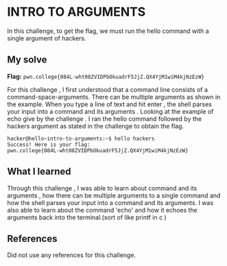 # INTRO TO ARGUMENTS
In this challenge, to get the flag, we must run the hello command  with a single argument of hackers.

## My solve
**Flag:** `pwn.college{084L-wht08ZVIDPbOkuadrF5JjZ.QX4YjM1wiM4kjNzEzW}`

For this challenge , I first understood that a command line consists of a command-space-arguments. There can be multiple arguments as shown in the example. When you type a line of text and hit enter , the shell parses your input into a command and its arguments . Looking at the example of echo give by the challenge . I ran the hello command followed by the hackers argument as stated in the challenge to obtain the flag.
```
hacker@hello~intro-to-arguments:~$ hello hackers
Success! Here is your flag:
pwn.college{084L-wht08ZVIDPbOkuadrF5JjZ.QX4YjM1wiM4kjNzEzW}
```

## What I learned
Through this challenge , I was able to learn about command and its arguments , how there can be multiple arguments to a single command and how the shell parses your input into a command and its arguments.
I was also able to learn about the command 'echo' and how it echoes the arguments back into the terminal.(sort of like printf in c )


## References 
Did not use any references for this challenge.
